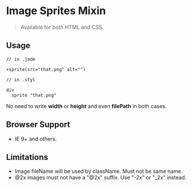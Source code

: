 # Image Sprites Mixin

> Available for both HTML and CSS.

## Usage

```
// in .jade

+sprite(src="that.png" alt="")
```

```
// in .styl

div
  sprite "that.png"
```

No need to write __width__ or __height__ and even __filePath__ in both cases.

## Browser Support

- IE 9+ and others.

## Limitations

- Image fileName will be used by className. Must not be same name.
- @2x images must not have a "@2x" suffix. Use "-2x" or "_2x" instead.
